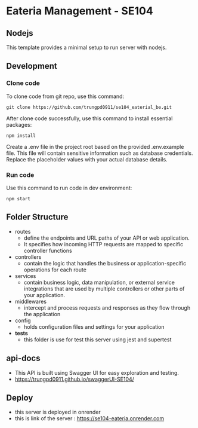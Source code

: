 # Eateria Management - SE104

## Nodejs

This template provides a minimal setup to run server with nodejs.

## Development

### Clone code

To clone code from git repo, use this command:

```shell
git clone https://github.com/trungpd0911/se104_eaterial_be.git
```

After clone code successfully, use this command to install essential packages:

```shell
npm install
```

Create a .env file in the project root based on the provided .env.example file. This file will contain sensitive information such as database credentials. Replace the placeholder values with your actual database details.

### Run code

Use this command to run code in dev environment:

```shell
npm start
```

## Folder Structure

- routes
    - define the endpoints and URL paths of your API or web application.
    - It specifies how incoming HTTP requests are mapped to specific controller functions
- controllers
    - contain the logic that handles the business or application-specific operations for each route
- services
    - contain business logic, data manipulation, or external service integrations that are used by multiple controllers or other parts of your application.
- middlewares
    - intercept and process requests and responses as they flow through the application
- config
    - holds configuration files and settings for your application
- __tests__
    - this folder is use for test this server using jest and supertest

## api-docs
- This API is built using Swagger UI for easy exploration and testing.
- https://trungpd0911.github.io/swaggerUI-SE104/

## Deploy
- this server is deployed in onrender 
- this is link of the server : https://se104-eateria.onrender.com